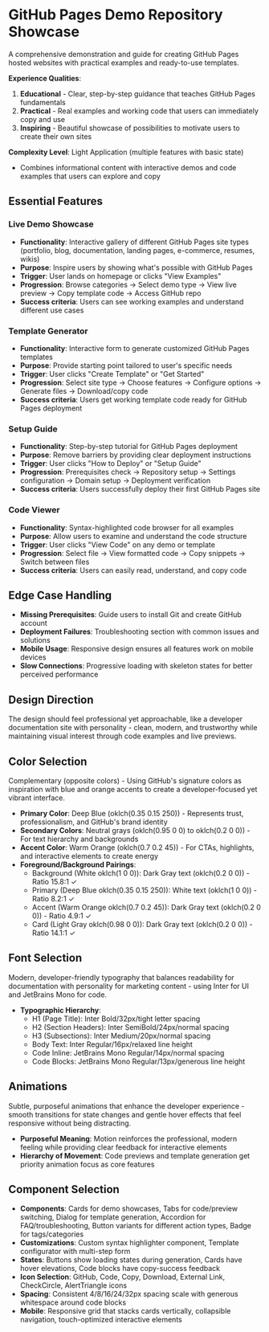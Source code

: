 # GitHub Pages Demo Repository Showcase

A comprehensive demonstration and guide for creating GitHub Pages hosted websites with practical examples and ready-to-use templates.

**Experience Qualities**:
1. **Educational** - Clear, step-by-step guidance that teaches GitHub Pages fundamentals
2. **Practical** - Real examples and working code that users can immediately copy and use
3. **Inspiring** - Beautiful showcase of possibilities to motivate users to create their own sites

**Complexity Level**: Light Application (multiple features with basic state)
- Combines informational content with interactive demos and code examples that users can explore and copy

## Essential Features

### Live Demo Showcase
- **Functionality**: Interactive gallery of different GitHub Pages site types (portfolio, blog, documentation, landing pages, e-commerce, resumes, wikis)
- **Purpose**: Inspire users by showing what's possible with GitHub Pages
- **Trigger**: User lands on homepage or clicks "View Examples"
- **Progression**: Browse categories → Select demo type → View live preview → Copy template code → Access GitHub repo
- **Success criteria**: Users can see working examples and understand different use cases

### Template Generator
- **Functionality**: Interactive form to generate customized GitHub Pages templates
- **Purpose**: Provide starting point tailored to user's specific needs
- **Trigger**: User clicks "Create Template" or "Get Started"
- **Progression**: Select site type → Choose features → Configure options → Generate files → Download/copy code
- **Success criteria**: Users get working template code ready for GitHub Pages deployment

### Setup Guide
- **Functionality**: Step-by-step tutorial for GitHub Pages deployment
- **Purpose**: Remove barriers by providing clear deployment instructions
- **Trigger**: User clicks "How to Deploy" or "Setup Guide"
- **Progression**: Prerequisites check → Repository setup → Settings configuration → Domain setup → Deployment verification
- **Success criteria**: Users successfully deploy their first GitHub Pages site

### Code Viewer
- **Functionality**: Syntax-highlighted code browser for all examples
- **Purpose**: Allow users to examine and understand the code structure
- **Trigger**: User clicks "View Code" on any demo or template
- **Progression**: Select file → View formatted code → Copy snippets → Switch between files
- **Success criteria**: Users can easily read, understand, and copy code

## Edge Case Handling
- **Missing Prerequisites**: Guide users to install Git and create GitHub account
- **Deployment Failures**: Troubleshooting section with common issues and solutions
- **Mobile Usage**: Responsive design ensures all features work on mobile devices
- **Slow Connections**: Progressive loading with skeleton states for better perceived performance

## Design Direction
The design should feel professional yet approachable, like a developer documentation site with personality - clean, modern, and trustworthy while maintaining visual interest through code examples and live previews.

## Color Selection
Complementary (opposite colors) - Using GitHub's signature colors as inspiration with blue and orange accents to create a developer-focused yet vibrant interface.

- **Primary Color**: Deep Blue (oklch(0.35 0.15 250)) - Represents trust, professionalism, and GitHub's brand identity
- **Secondary Colors**: Neutral grays (oklch(0.95 0 0) to oklch(0.2 0 0)) - For text hierarchy and backgrounds
- **Accent Color**: Warm Orange (oklch(0.7 0.2 45)) - For CTAs, highlights, and interactive elements to create energy
- **Foreground/Background Pairings**: 
  - Background (White oklch(1 0 0)): Dark Gray text (oklch(0.2 0 0)) - Ratio 15.8:1 ✓
  - Primary (Deep Blue oklch(0.35 0.15 250)): White text (oklch(1 0 0)) - Ratio 8.2:1 ✓
  - Accent (Warm Orange oklch(0.7 0.2 45)): Dark Gray text (oklch(0.2 0 0)) - Ratio 4.9:1 ✓
  - Card (Light Gray oklch(0.98 0 0)): Dark Gray text (oklch(0.2 0 0)) - Ratio 14.1:1 ✓

## Font Selection
Modern, developer-friendly typography that balances readability for documentation with personality for marketing content - using Inter for UI and JetBrains Mono for code.

- **Typographic Hierarchy**:
  - H1 (Page Title): Inter Bold/32px/tight letter spacing
  - H2 (Section Headers): Inter SemiBold/24px/normal spacing  
  - H3 (Subsections): Inter Medium/20px/normal spacing
  - Body Text: Inter Regular/16px/relaxed line height
  - Code Inline: JetBrains Mono Regular/14px/normal spacing
  - Code Blocks: JetBrains Mono Regular/13px/generous line height

## Animations
Subtle, purposeful animations that enhance the developer experience - smooth transitions for state changes and gentle hover effects that feel responsive without being distracting.

- **Purposeful Meaning**: Motion reinforces the professional, modern feeling while providing clear feedback for interactive elements
- **Hierarchy of Movement**: Code previews and template generation get priority animation focus as core features

## Component Selection
- **Components**: Cards for demo showcases, Tabs for code/preview switching, Dialog for template generation, Accordion for FAQ/troubleshooting, Button variants for different action types, Badge for tags/categories
- **Customizations**: Custom syntax highlighter component, Template configurator with multi-step form
- **States**: Buttons show loading states during generation, Cards have hover elevations, Code blocks have copy-success feedback
- **Icon Selection**: GitHub, Code, Copy, Download, External Link, CheckCircle, AlertTriangle icons
- **Spacing**: Consistent 4/8/16/24/32px spacing scale with generous whitespace around code blocks
- **Mobile**: Responsive grid that stacks cards vertically, collapsible navigation, touch-optimized interactive elements